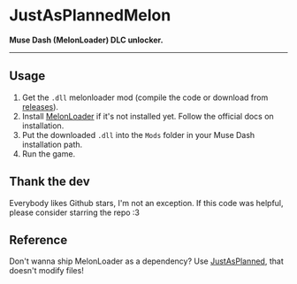 # JustAsPlannedMelon
**Muse Dash (MelonLoader) DLC unlocker.**

----

## Usage
  1. Get the `.dll` melonloader mod (compile the code or download from [releases](https://github.com/Glitchtest51/JustAsPlannedMelon/releases)).
2. Install [MelonLoader](https://melonwiki.xyz) if it's not installed yet. Follow the official docs on installation.
3. Put the downloaded `.dll` into the `Mods` folder in your Muse Dash installation path.
4. Run the game.

## Thank the dev
Everybody likes Github stars, I'm not an exception. If this code was helpful, please consider starring the repo :3

## Reference
Don't wanna ship MelonLoader as a dependency? Use [JustAsPlanned](https://github.com/Eimaen/JustAsPlanned), that doesn't modify files!
